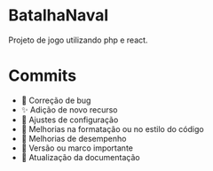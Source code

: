 # BatalhaNaval
Projeto de jogo utilizando php e react.
# Commits
- :bug: Correção de bug
- :sparkles: Adição de novo recurso
- :wrench: Ajustes de configuração
- :art: Melhorias na formatação ou no estilo do código
- :rocket: Melhorias de desempenho
- :bookmark: Versão ou marco importante
- :memo: Atualização da documentação